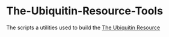 # The-Ubiquitin-Resource-Tools
The scripts a utilities used to build the [The Ubiquitin Resource](https://github.com/varioustoxins/The-Ubiquitin-Resource-Tools)
